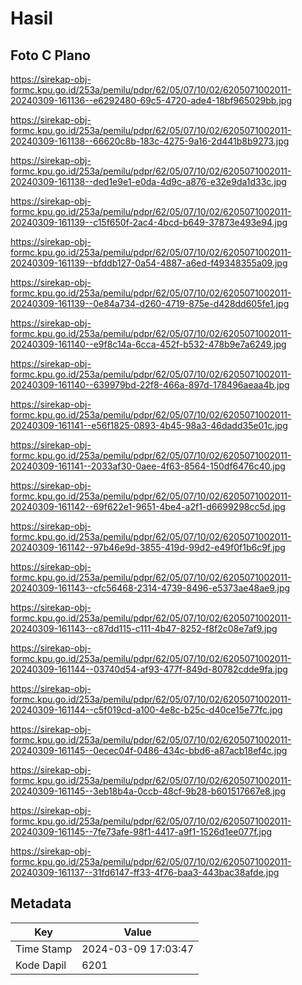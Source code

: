 # Hasil

## Foto C Plano

https://sirekap-obj-formc.kpu.go.id/253a/pemilu/pdpr/62/05/07/10/02/6205071002011-20240309-161136--e6292480-69c5-4720-ade4-18bf965029bb.jpg

https://sirekap-obj-formc.kpu.go.id/253a/pemilu/pdpr/62/05/07/10/02/6205071002011-20240309-161138--66620c8b-183c-4275-9a16-2d441b8b9273.jpg

https://sirekap-obj-formc.kpu.go.id/253a/pemilu/pdpr/62/05/07/10/02/6205071002011-20240309-161138--ded1e9e1-e0da-4d9c-a876-e32e9da1d33c.jpg

https://sirekap-obj-formc.kpu.go.id/253a/pemilu/pdpr/62/05/07/10/02/6205071002011-20240309-161139--c15f650f-2ac4-4bcd-b649-37873e493e94.jpg

https://sirekap-obj-formc.kpu.go.id/253a/pemilu/pdpr/62/05/07/10/02/6205071002011-20240309-161139--bfddb127-0a54-4887-a6ed-f49348355a09.jpg

https://sirekap-obj-formc.kpu.go.id/253a/pemilu/pdpr/62/05/07/10/02/6205071002011-20240309-161139--0e84a734-d260-4719-875e-d428dd605fe1.jpg

https://sirekap-obj-formc.kpu.go.id/253a/pemilu/pdpr/62/05/07/10/02/6205071002011-20240309-161140--e9f8c14a-6cca-452f-b532-478b9e7a6249.jpg

https://sirekap-obj-formc.kpu.go.id/253a/pemilu/pdpr/62/05/07/10/02/6205071002011-20240309-161140--639979bd-22f8-466a-897d-178496aeaa4b.jpg

https://sirekap-obj-formc.kpu.go.id/253a/pemilu/pdpr/62/05/07/10/02/6205071002011-20240309-161141--e56f1825-0893-4b45-98a3-46dadd35e01c.jpg

https://sirekap-obj-formc.kpu.go.id/253a/pemilu/pdpr/62/05/07/10/02/6205071002011-20240309-161141--2033af30-0aee-4f63-8564-150df6476c40.jpg

https://sirekap-obj-formc.kpu.go.id/253a/pemilu/pdpr/62/05/07/10/02/6205071002011-20240309-161142--69f622e1-9651-4be4-a2f1-d6699298cc5d.jpg

https://sirekap-obj-formc.kpu.go.id/253a/pemilu/pdpr/62/05/07/10/02/6205071002011-20240309-161142--97b46e9d-3855-419d-99d2-e49f0f1b6c9f.jpg

https://sirekap-obj-formc.kpu.go.id/253a/pemilu/pdpr/62/05/07/10/02/6205071002011-20240309-161143--cfc56468-2314-4739-8496-e5373ae48ae9.jpg

https://sirekap-obj-formc.kpu.go.id/253a/pemilu/pdpr/62/05/07/10/02/6205071002011-20240309-161143--c87dd115-c111-4b47-8252-f8f2c08e7af9.jpg

https://sirekap-obj-formc.kpu.go.id/253a/pemilu/pdpr/62/05/07/10/02/6205071002011-20240309-161144--03740d54-af93-477f-849d-80782cdde9fa.jpg

https://sirekap-obj-formc.kpu.go.id/253a/pemilu/pdpr/62/05/07/10/02/6205071002011-20240309-161144--c5f019cd-a100-4e8c-b25c-d40ce15e77fc.jpg

https://sirekap-obj-formc.kpu.go.id/253a/pemilu/pdpr/62/05/07/10/02/6205071002011-20240309-161145--0ecec04f-0486-434c-bbd6-a87acb18ef4c.jpg

https://sirekap-obj-formc.kpu.go.id/253a/pemilu/pdpr/62/05/07/10/02/6205071002011-20240309-161145--3eb18b4a-0ccb-48cf-9b28-b601517667e8.jpg

https://sirekap-obj-formc.kpu.go.id/253a/pemilu/pdpr/62/05/07/10/02/6205071002011-20240309-161145--7fe73afe-98f1-4417-a9f1-1526d1ee077f.jpg

https://sirekap-obj-formc.kpu.go.id/253a/pemilu/pdpr/62/05/07/10/02/6205071002011-20240309-161137--31fd6147-ff33-4f76-baa3-443bac38afde.jpg


## Metadata

| Key        | Value               |
| ---------- | ------------------- |
| Time Stamp | 2024-03-09 17:03:47 |
| Kode Dapil | 6201                |



